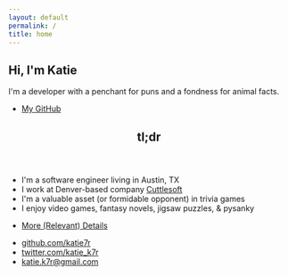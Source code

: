 ```yaml
---
layout: default
permalink: /
title: home
---
```


<!-- Banner -->
<section id="banner">
  <div class="inner">
    <h1>Hi, I'm Katie</h1>
    <div class="content">
      <p>I'm a developer with a penchant for puns and a fondness for animal facts.</p>
      <ul class="actions special">
        <!-- <li><a href="/work/" class="button large next">My Work</a></li> -->
        <li><a href="https://github.com/katie7r" class="button large next">My GitHub</a></li>
      </ul>
    </div>
  </div>
</section>

<!-- Footer -->
<section id="footer" class="wrapper">
  <div class="inner">
    <div class="split">
      <div class="content">
        <header>
          <h2>tl;dr</h2>
        </header>
        <ul class="alt">
          <li>I'm a software engineer living in Austin, TX</li>
          <li>I work at Denver-based company <a href="https://cuttlesoft.com">Cuttlesoft</a></li>
          <li>I'm a valuable asset (or formidable opponent) in trivia games</li>
          <li>I enjoy video games, fantasy novels, jigsaw puzzles, & pysanky</li>
        </ul>
        <ul class="actions">
          <li><a href="/background/" class="button next">More (Relevant) Details</a></li>
        </ul>
      </div>
      <ul class="contact-icons">
        <li><a href="https://github.com/katie7r" class="icon brands alt fa-github"><span class="label">github.com/katie7r</span></a></li>
        <li><a href="https://twitter.com/katie_k7r" class="icon brands alt fa-twitter"><span class="label">twitter.com/katie_k7r</span></a></li>
        <li><a href="mailto:katie.k7r@gmail.com" class="icon solid alt fa-envelope"><span class="label">katie.k7r@gmail.com</span></a></li>
      </ul>
    </div>
  </div>
</section>
